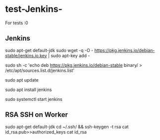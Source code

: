 # test-Jenkins-
For tests :0

## Jenkins 
sudo apt-get default-jdk
sudo wget -q -O - https://pkg.jenkins.io/debian-stable/jenkins.io.key | sudo apt-key add -

sudo sh -c 'echo deb https://pkg.jenkins.io/debian-stable binary/ > /etc/apt/sources.list.d/jenkins.list'

sudo apt update

sudo apt install jenkins

sudo systemctl start jenkins


## RSA SSH on Worker
sudo apt-get default-jdk
cd ~/.ssh/ && ssh-keygen -t rsa
cat id_rsa.pub>>authorized_keys
cat id_rsa
